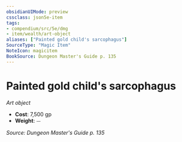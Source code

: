 ```yaml
---
obsidianUIMode: preview
cssclass: json5e-item
tags:
- compendium/src/5e/dmg
- item/wealth/art-object
aliases: ["Painted gold child's sarcophagus"]
SourceType: "Magic Item"
NoteIcon: magicitem
BookSource: Dungeon Master's Guide p. 135
---
```

# Painted gold child's sarcophagus
*Art object*  

- **Cost**: 7,500 gp
- **Weight**: ⏤

*Source: Dungeon Master's Guide p. 135*